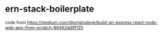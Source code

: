 # ern-stack-boilerplate

code from https://medium.com/@originaleye/build-an-express-react-node-web-app-from-scratch-86462dd9f125